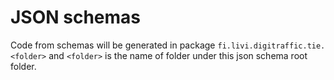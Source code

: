 # JSON schemas

Code from schemas will be generated in package  ``fi.livi.digitraffic.tie.<folder>`` and ``<folder>`` 
is the name of folder under this json schema root folder.

